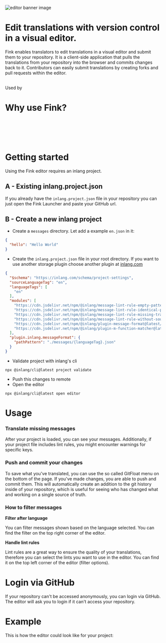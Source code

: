 ![editor banner image](https://cdn.jsdelivr.net/gh/inlang/monorepo@main/inlang/source-code/editor/assets/editor-header.png)

# Edit translations with version control in a visual editor.

Fink enables translators to edit translations in a visual editor and submit them to your repository. It is a client-side application that pulls the translations from your repository into the browser and commits changes back to it. Contributors can easily submit translations by creating forks and pull requests within the editor.
<br />
<br />

Used by 

<doc-proof organisations="osmosis, appflowy, remnote"></doc-proof>

# Why use Fink?
<doc-features>
  <doc-feature text-color="#0F172A" color="#E1EFF7" title="Edit messages visually" image="https://cdn.jsdelivr.net/gh/inlang/monorepo@latest/inlang/source-code/editor/assets/editor01.png"></doc-feature>
  <doc-feature text-color="#0F172A" color="#E1EFF7" title="Collaborate using version control" image="https://cdn.jsdelivr.net/gh/inlang/monorepo@latest/inlang/source-code/editor/assets/editor02.png"></doc-feature>
  <doc-feature text-color="#0F172A" color="#E1EFF7" title="Ensure quality with lint rules" image="https://cdn.jsdelivr.net/gh/inlang/monorepo@latest/inlang/source-code/editor/assets/editor03.png"></doc-feature>
</doc-features>

<br />
<br />

<doc-comments>
<doc-comment text="The web editor is very well-made! ↹-compatible, fast auto-translate, nice working UI, all good!" author="WarningImHack3r" icon="mdi:github"></doc-comment>
<doc-comment text="Looks like @inlangHQ is going to kill all the translation services with CLI, IDE extension, web editor,  plugins, and CI/CD combo. Amazing." author="Nedim Arabacı" icon="simple-icons:x"></doc-comment>
</doc-comments>
<doc-comment text="I was blown away when I realized that everything in the inlang web editor was done client side." author="Anonym" icon="mdi:discord"></doc-comment>
</doc-comments>

<br />
<br />

# Getting started

Using the Fink editor requires an inlang project.

## A - Existing inlang.project.json

If you already have the `inlang.project.json` file in your repository you can just open the Fink Launcher and paste your GitHub url.

<doc-links>
    <doc-link title="Open Fink Editor" icon="icon-park-outline:editor" href="/editor" description="You can simply open the editor with a remote project."></doc-link>
</doc-links>

## B - Create a new inlang project

- Create a `messages` directory. Let add a example `en.json` in it:
```json
{
  "hello": "Hello World" 
}
```
- Create the `inlang.project.json` file in your root directory. If you want to use another storage plugin choose another plugin at [inlang.com](http://localhost:3000/c/plugins)

```json
{
  "$schema": "https://inlang.com/schema/project-settings",
  "sourceLanguageTag": "en",
  "languageTags": [
    "en"
  ],
  "modules": [
    "https://cdn.jsdelivr.net/npm/@inlang/message-lint-rule-empty-pattern@latest/dist/index.js",
    "https://cdn.jsdelivr.net/npm/@inlang/message-lint-rule-identical-pattern@latest/dist/index.js",
    "https://cdn.jsdelivr.net/npm/@inlang/message-lint-rule-missing-translation@latest/dist/index.js",
    "https://cdn.jsdelivr.net/npm/@inlang/message-lint-rule-without-source@latest/dist/index.js",
    "https://cdn.jsdelivr.net/npm/@inlang/plugin-message-format@latest/dist/index.js",
    "https://cdn.jsdelivr.net/npm/@inlang/plugin-m-function-matcher@latest/dist/index.js"
  ],
  "plugin.inlang.messageFormat": {
    "pathPattern": "./messages/{languageTag}.json"
  }
}
```

- Validate project with inlang's cli
```cli
npx @inlang/cli@latest project validate
```
- Push this changes to remote
- Open the editor
```cli
npx @inlang/cli@latest open editor
```


# Usage

### Translate missing messages

After your project is loaded, you can see your messages. Additionally, if your project file includes lint rules, you might encounter warnings for specific keys.

### Push and commit your changes

To save what you've translated, you can use the so called GitFloat menu on the bottom of the page. If you've made changes, you are able to push and commit them. This will automatically create an addition to the git history inside of your repository, which is useful for seeing who has changed what and working on a single source of truth.

### How to filter messages

**Filter after language**

You can filter messages shown based on the language selected. You can find the filter on the top right corner of the editor.

**Handle lint rules**

Lint rules are a great way to ensure the quality of your translations, therefore you can select the lints you want to use in the editor. You can find it on the top left corner of the editor (filter options).

# Login via GitHub

If your repository can't be accessed anonymously, you can login via GitHub. The editor will ask you to login if it can't access your repository.

# Example

This is how the editor could look like for your project:

<doc-links>
    <doc-link title="Open inlang example" icon="icon-park-outline:editor" href="/editor/github.com/inlang/example" description="inlang example repository in the editor"></doc-link>
</doc-links>
